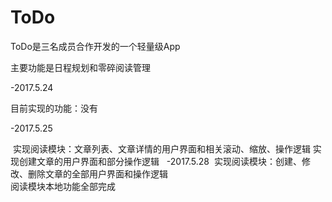 # ToDo
ToDo是三名成员合作开发的一个轻量级App
  
  主要功能是日程规划和零碎阅读管理

-2017.5.24
  
  目前实现的功能：没有

-2017.5.25
  
  实现阅读模块：文章列表、文章详情的用户界面和相关滚动、缩放、操作逻辑 
   实现创建文章的用户界面和部分操作逻辑
   
-2017.5.28
  实现阅读模块：创建、修改、删除文章的全部用户界面和操作逻辑  
  阅读模块本地功能全部完成 

